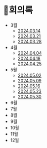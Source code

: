 # 📝회의록
* 3월
  * [2024.03.14](2024.03.14.md)
  * [2024.03.21](2024.03.21.md)
  * [2024.03.28](2024.03.28.md)
* 4월
  * [2024.04.04](2024.04.04.md)
  * [2024.04.18](2024.04.18.md)
  * [2024.04.25](2024.04.25.md)
* 5월
  * [2024.05.02](2024.05.02.md)
  * [2024.05.09](2024.05.10.md)
  * [2024.05.16](2024.05.16.md)
  * [2024.05.23](2024.05.23.md)
  * [2024.05.30](2024.05.30.md)
* 6월
* 7월
* 8월
* 9월
* 10월
* 11월
* 12월
